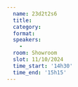 ```yaml
---
  name: 23d2t2s6
  title: 
  category: 
  format: 
  speakers: 
    - 
  room: Showroom
  slot: 11/10/2024
  time_start: '14h30'
  time_end: '15h15'
---
```


